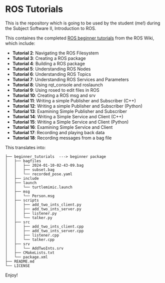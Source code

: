# ROS Tutorials
This is the repository which is going to be used by the student (me!) during the Subject Software II, Introduction to ROS. 

This containes the completed [ROS beginner tutorials](https://wiki.ros.org/ROS/Tutorials) from the ROS Wiki, which include:

- **Tutorial 2**: Navigating the ROS Filesystem
- **Tutorial 3**: Creating a ROS package
- **Tutorial 4**: Building a ROS package
- **Tutorial 5**: Understanding ROS Nodes
- **Tutorial 6**: Understanding ROS Topics
- **Tutorial 7**: Understanding ROS Services and Parameters
- **Tutorial 8**: Using rqt_console and roslaunch
- **Tutorial 9**: Using rosed to edit files in ROS
- **Tutorial 10**: Creating a ROS msg and srv
- **Tutorial 11**: Writing a simple Publisher and Subscriber (C++)
- **Tutorial 12**: Writing a simple Publisher and Subscriber (Python)
- **Tutorial 13**: Examining Simple Publisher and Subscriber
- **Tutorial 14**: Writing a Simple Service and Client (C++)
- **Tutorial 15**: Writing a Simple Service and Client (Python)
- **Tutorial 16**: Examining Simple Service and Client
- **Tutorial 17**: Recording and playing back data
- **Tutorial 18**: Recording messages from a bag file

This translates into:

```
├── beginner_tutorials 	---> beginner package
│   ├── bagfiles
│   │   ├── 2024-01-10-02-43-09.bag
│   │   ├── subset.bag
│   │   └── recorded_pose.yaml
│   ├── include
│   ├── launch
│   │   └── turtlemimic.launch
│   ├── msg
│   │   └── Person.msg
│   ├── scripts
│   │   ├── add_two_ints_client.py
│   │   ├── add_two_ints_server.py
│   │   ├── listener.py
│   │   └── talker.py
│   ├── src
│   │   ├── add_two_ints_client.cpp
│   │   ├── add_two_ints_server.cpp
│   │   ├── listener.cpp
│   │   └── talker.cpp
│   ├── srv
│   │   └── AddTwoInts.srv
│   ├── CMakeLists.txt
│   └── package.xml
├── README.md 
└── LICENSE

```
Enjoy!

